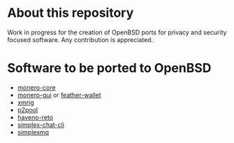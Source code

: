 # About this repository

Work in progress for the creation of OpenBSD ports for privacy and security focused software. Any contribution is appreciated.

# Software to be ported to OpenBSD

- [monero-core](https://github.com/monero-project/monero)
- [monero-gui](https://github.com/monero-project/monero-gui) or [feather-wallet](https://github.com/feather-wallet/feather)
- [xmrig](https://github.com/xmrig/xmrig)
- [p2pool](https://github.com/p2pool/p2pool)
- [haveno-reto](https://github.com/retoaccess1/haveno-reto)
- [simplex-chat-cli](https://github.com/simplex-chat/simplex-chat/tree/stable/apps/simplex-chat)
- [simplexmq](https://github.com/simplex-chat/simplexmq)

